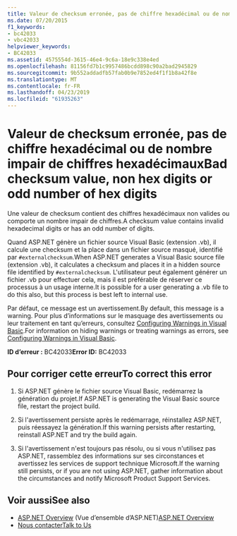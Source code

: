 ```yaml
---
title: Valeur de checksum erronée, pas de chiffre hexadécimal ou de nombre impair de chiffres hexadécimaux
ms.date: 07/20/2015
f1_keywords:
- bc42033
- vbc42033
helpviewer_keywords:
- BC42033
ms.assetid: 4575554d-3615-46e4-9c6a-18e9c338e4ed
ms.openlocfilehash: 81156fd7b1c9957486bcdd898c90a2bad2945829
ms.sourcegitcommit: 9b552addadfb57fab0b9e7852ed4f1f1b8a42f8e
ms.translationtype: MT
ms.contentlocale: fr-FR
ms.lasthandoff: 04/23/2019
ms.locfileid: "61935263"
---
```

# <a name="bad-checksum-value-non-hex-digits-or-odd-number-of-hex-digits"></a><span data-ttu-id="3926c-102">Valeur de checksum erronée, pas de chiffre hexadécimal ou de nombre impair de chiffres hexadécimaux</span><span class="sxs-lookup"><span data-stu-id="3926c-102">Bad checksum value, non hex digits or odd number of hex digits</span></span>
<span data-ttu-id="3926c-103">Une valeur de checksum contient des chiffres hexadécimaux non valides ou comporte un nombre impair de chiffres.</span><span class="sxs-lookup"><span data-stu-id="3926c-103">A checksum value contains invalid hexadecimal digits or has an odd number of digits.</span></span>  
  
 <span data-ttu-id="3926c-104">Quand ASP.NET génère un fichier source Visual Basic (extension .vb), il calcule une checksum et la place dans un fichier source masqué, identifié par `#externalchecksum`.</span><span class="sxs-lookup"><span data-stu-id="3926c-104">When ASP.NET generates a Visual Basic source file (extension .vb), it calculates a checksum and places it in a hidden source file identified by `#externalchecksum`.</span></span> <span data-ttu-id="3926c-105">L'utilisateur peut également générer un fichier .vb pour effectuer cela, mais il est préférable de réserver ce processus à un usage interne.</span><span class="sxs-lookup"><span data-stu-id="3926c-105">It is possible for a user generating a .vb file to do this also, but this process is best left to internal use.</span></span>  
  
 <span data-ttu-id="3926c-106">Par défaut, ce message est un avertissement.</span><span class="sxs-lookup"><span data-stu-id="3926c-106">By default, this message is a warning.</span></span> <span data-ttu-id="3926c-107">Pour plus d’informations sur le masquage des avertissements ou leur traitement en tant qu’erreurs, consultez [Configuring Warnings in Visual Basic](/visualstudio/ide/configuring-warnings-in-visual-basic).</span><span class="sxs-lookup"><span data-stu-id="3926c-107">For information on hiding warnings or treating warnings as errors, see [Configuring Warnings in Visual Basic](/visualstudio/ide/configuring-warnings-in-visual-basic).</span></span>  
  
 <span data-ttu-id="3926c-108">**ID d’erreur :** BC42033</span><span class="sxs-lookup"><span data-stu-id="3926c-108">**Error ID:** BC42033</span></span>  
  
## <a name="to-correct-this-error"></a><span data-ttu-id="3926c-109">Pour corriger cette erreur</span><span class="sxs-lookup"><span data-stu-id="3926c-109">To correct this error</span></span>  
  
1. <span data-ttu-id="3926c-110">Si ASP.NET génère le fichier source Visual Basic, redémarrez la génération du projet.</span><span class="sxs-lookup"><span data-stu-id="3926c-110">If ASP.NET is generating the Visual Basic source file, restart the project build.</span></span>  
  
2. <span data-ttu-id="3926c-111">Si l'avertissement persiste après le redémarrage, réinstallez ASP.NET, puis réessayez la génération.</span><span class="sxs-lookup"><span data-stu-id="3926c-111">If this warning persists after restarting, reinstall ASP.NET and try the build again.</span></span>  
  
3. <span data-ttu-id="3926c-112">Si l'avertissement n'est toujours pas résolu, ou si vous n'utilisez pas ASP.NET, rassemblez des informations sur ses circonstances et avertissez les services de support technique Microsoft.</span><span class="sxs-lookup"><span data-stu-id="3926c-112">If the warning still persists, or if you are not using ASP.NET, gather information about the circumstances and notify Microsoft Product Support Services.</span></span>  
  
## <a name="see-also"></a><span data-ttu-id="3926c-113">Voir aussi</span><span class="sxs-lookup"><span data-stu-id="3926c-113">See also</span></span>

- <span data-ttu-id="3926c-114">[ASP.NET Overview](/aspnet/overview) (Vue d’ensemble d’ASP.NET)</span><span class="sxs-lookup"><span data-stu-id="3926c-114">[ASP.NET Overview](/aspnet/overview)</span></span>
- [<span data-ttu-id="3926c-115">Nous contacter</span><span class="sxs-lookup"><span data-stu-id="3926c-115">Talk to Us</span></span>](/visualstudio/ide/talk-to-us)
